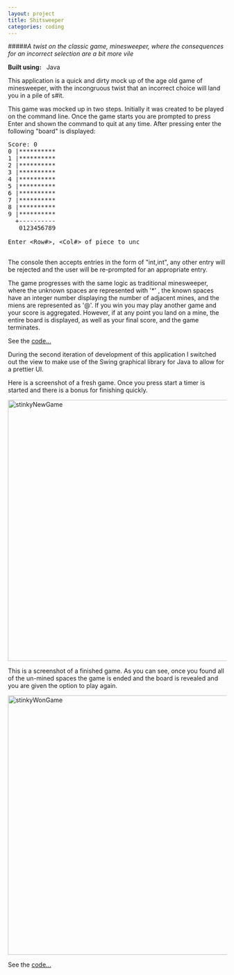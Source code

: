 ```yaml
---
layout: project
title: Shitsweeper
categories: coding
---
```


#####*A twist on the classic game, minesweeper, where the consequences for an incorrect selection are a bit more vile*

<p><strong>Built using:</strong>&nbsp;&nbsp;<span title="Java" class="pict-prog-java icon-2x"> </span>Java</p>



This application is a quick and dirty mock up of the age old game of minesweeper, with the incongruous twist
that an incorrect choice will land you in a pile of s#it.

<!-- abridge -->

This game was mocked up in two steps. Initially it was created to be played on the command line. Once the game
starts you are prompted to press Enter and shown the command to quit at any time. After pressing enter the
following "board" is displayed:


<pre style="width:60%;">
Score: 0
0 |**********
1 |**********
2 |**********
3 |**********
4 |**********
5 |**********
6 |**********
7 |**********
8 |**********
9 |**********
  +----------
   0123456789

Enter &lt;Row#&gt;, &lt;Col#&gt; of piece to uncover: 
  
</pre>

The console then accepts entries in the form of "int,int", any other entry will be rejected and the user will be
re-prompted for an appropriate entry.

The game progresses with the same logic as traditional minesweeper, where the unknown spaces are represented with
'\*' , the known spaces have an integer number displaying the number of adjacent mines, and the miens are represented
as '@'. If you win you may play another game and your score is aggregated. However, if at any point you land on a mine,
 the entire board is displayed, as well as your final score, and the game terminates.

See the [code...](http//github.com/mgingras/stinky-game-command-line)

During the second iteration of development of this application I switched out the view to make use of the Swing graphical 
library for Java to allow for a prettier UI.

Here is a screenshot of a fresh game. Once you press start a timer is started and there is a bonus for finishing
quickly.   

<a href="http://www.flickr.com/photos/97299680@N08/9011402100/" title="stinkyNewGame by martingingras, on Flickr"><img src="http://farm4.staticflickr.com/3704/9011402100_835bd6e96f_z.jpg" width="599" height="600" alt="stinkyNewGame"></a>   

This is a screenshot of a finished game. As you can see, once you found all of the un-mined spaces the game is
ended and the board is revealed and you are given the option to play again.



<a href="http://www.flickr.com/photos/97299680@N08/9011402022/" title="stinkyWonGame by martingingras, on Flickr"><img src="http://farm8.staticflickr.com/7343/9011402022_d06fafba00_z.jpg" width="603" height="596" alt="stinkyWonGame"></a>   


See the [code...](hhttp/github.com/mgingras/stinky-game-swing)